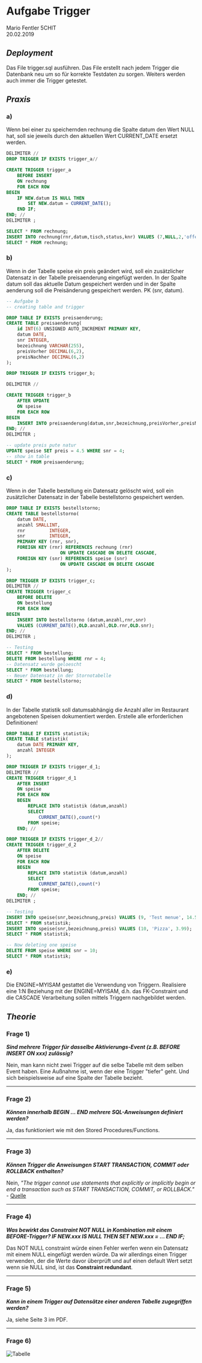 # Aufgabe Trigger
Mario Fentler 5CHIT  
20.02.2019  

## ___Deployment___
Das File trigger.sql ausführen. Das File erstellt nach jedem Trigger die Datenbank neu um so für korrekte Testdaten zu sorgen. Weiters werden auch immer die Trigger getestet.

## ___Praxis___
### a)
Wenn bei einer zu speichernden rechnung die Spalte datum den Wert NULL hat, soll sie jeweils durch den aktuellen Wert CURRENT_DATE ersetzt werden.  
```SQL
DELIMITER //
DROP TRIGGER IF EXISTS trigger_a//

CREATE TRIGGER trigger_a
    BEFORE INSERT
    ON rechnung
    FOR EACH ROW
BEGIN
    IF NEW.datum IS NULL THEN
        SET NEW.datum = CURRENT_DATE();
    END IF;
END; //
DELIMITER ;

SELECT * FROM rechnung;
INSERT INTO rechnung(rnr,datum,tisch,status,knr) VALUES (7,NULL,2,'offen',1);
SELECT * FROM rechnung;
```

### b)
Wenn in der Tabelle speise ein preis geändert wird, soll ein zusätzlicher Datensatz in
der Tabelle preisaenderung eingefügt werden. In der Spalte datum soll das aktuelle
Datum gespeichert werden und in der Spalte aenderung soll die Preisänderung
gespeichert werden. PK (snr, datum).
```SQL
-- Aufgabe b
-- creating table and trigger

DROP TABLE IF EXISTS preisaenderung;
CREATE TABLE preisaenderung(
    id INT(6) UNSIGNED AUTO_INCREMENT PRIMARY KEY,
    datum DATE,
    snr INTEGER,
    bezeichnung VARCHAR(255),
    preisVorher DECIMAL(6,2),
    preisNachher DECIMAL(6,2)
);

DROP TRIGGER IF EXISTS trigger_b;

DELIMITER //

CREATE TRIGGER trigger_b
    AFTER UPDATE
    ON speise
    FOR EACH ROW
BEGIN
    INSERT INTO preisaenderung(datum,snr,bezeichnung,preisVorher,preisNachher) VALUES(CURRENT_DATE,OLD.snr,OLD.bezeichnung,OLD.preis,NEW.preis);
END; //
DELIMITER ;

-- update preis pute natur
UPDATE speise SET preis = 4.5 WHERE snr = 4;
-- show in table
SELECT * FROM preisaenderung;
```

### c)
Wenn in der Tabelle bestellung ein Datensatz gelöscht wird, soll ein zusätzlicher
Datensatz in der Tabelle bestellstorno gespeichert werden.
```SQL
DROP TABLE IF EXISTS bestellstorno;
CREATE TABLE bestellstorno(
    datum DATE,
    anzahl SMALLINT,
    rnr         INTEGER,
    snr         INTEGER,
    PRIMARY KEY (rnr, snr),
    FOREIGN KEY (rnr) REFERENCES rechnung (rnr)
                    ON UPDATE CASCADE ON DELETE CASCADE,
    FOREIGN KEY (snr) REFERENCES speise (snr)
                    ON UPDATE CASCADE ON DELETE CASCADE
);

DROP TRIGGER IF EXISTS trigger_c;
DELIMITER //
CREATE TRIGGER trigger_c
    BEFORE DELETE
    ON bestellung
    FOR EACH ROW
BEGIN
    INSERT INTO bestellstorno (datum,anzahl,rnr,snr)
    VALUES (CURRENT_DATE(),OLD.anzahl,OLD.rnr,OLD.snr);
END; //
DELIMITER ;

-- Testing
SELECT * FROM bestellung;
DELETE FROM bestellung WHERE rnr = 4;
-- Datensatz wurde geloescht
SELECT * FROM bestellung;
-- Neuer Datensatz in der Stornotabelle
SELECT * FROM bestellstorno;
```

### d)
In der Tabelle statistik soll datumsabhängig die Anzahl aller im Restaurant
angebotenen Speisen dokumentiert werden. Erstelle alle erforderlichen Definitionen!

```SQL
DROP TABLE IF EXISTS statistik;
CREATE TABLE statistik(
    datum DATE PRIMARY KEY,
    anzahl INTEGER
);

DROP TRIGGER IF EXISTS trigger_d_1;
DELIMITER //
CREATE TRIGGER trigger_d_1
    AFTER INSERT
    ON speise
    FOR EACH ROW
    BEGIN
        REPLACE INTO statistik (datum,anzahl)
        SELECT
            CURRENT_DATE(),count(*)
        FROM speise;
    END; //

DROP TRIGGER IF EXISTS trigger_d_2//
CREATE TRIGGER trigger_d_2
    AFTER DELETE
    ON speise
    FOR EACH ROW
    BEGIN
        REPLACE INTO statistik (datum,anzahl)
        SELECT
            CURRENT_DATE(),count(*)
        FROM speise;
    END; //
DELIMITER ;

-- Testing
INSERT INTO speise(snr,bezeichnung,preis) VALUES (9, 'Test menue', 14.5);
SELECT * FROM statistik;
INSERT INTO speise(snr,bezeichnung,preis) VALUES (10, 'Pizza', 3.99);
SELECT * FROM statistik;

-- Now deleting one speise
DELETE FROM speise WHERE snr = 10;
SELECT * FROM statistik;

```

### e)
Die ENGINE=MYISAM gestattet die Verwendung von Triggern. Realisiere eine 1:N Beziehung mit der ENGINE=MYISAM, d.h. das FK-Constraint und die CASCADE Verarbeitung sollen mittels Triggern nachgebildet werden.

## ___Theorie___
### Frage 1)
___Sind mehrere Trigger für dasselbe Aktivierungs-Event (z.B. BEFORE INSERT ON xxx) zulässig?___  

Nein, man kann nicht zwei Trigger auf die selbe Tabelle mit dem selben Event haben. Eine Außnahme ist, wenn der eine Trigger "tiefer" geht. Und sich beispielsweise auf eine Spalte der Tabelle bezieht.
___
### Frage 2)
___Können innerhalb BEGIN … END mehrere SQL-Anweisungen definiert werden?___  

Ja, das funktioniert wie mit den Stored Procedures/Functions.
___
### Frage 3)
___Können Trigger die Anweisungen START TRANSACTION, COMMIT oder ROLLBACK
enthalten?___

Nein, _"The trigger cannot use statements that explicitly or implicitly begin or end a transaction such as START TRANSACTION, COMMIT, or ROLLBACK."_ - [Quelle](http://ftp.nchu.edu.tw/MySQL/doc/refman/5.0/en/trigger-syntax.html)
___
### Frage 4)

___Was bewirkt das Constraint NOT NULL in Kombination mit einem BEFORE-Trigger?
IF NEW.xxx IS NULL THEN SET NEW.xxx = ... END IF;___  

Das NOT NULL constraint würde einen Fehler werfen wenn ein Datensatz mit einem NULL eingefügt werden würde. Da wir allerdings einen Trigger verwenden, der die Werte davor überprüft und auf einen default Wert setzt wenn sie NULL sind, ist das __Constraint redundant__.
___
### Frage 5)
___Kann in einem Trigger auf Datensätze einer anderen Tabelle zugegriffen werden?___  

Ja, siehe Seite 3 im PDF.
___
### Frage 6)
![Tabelle](trigger.jpg)